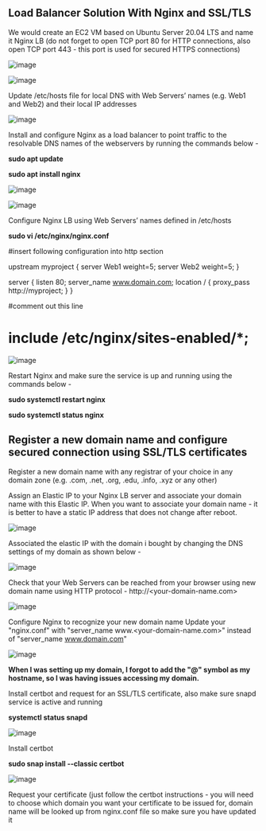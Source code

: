 ## Load Balancer Solution With Nginx and SSL/TLS

We would create an EC2 VM based on Ubuntu Server 20.04 LTS and name it Nginx LB (do not forget to open TCP port 80 for HTTP connections, also open TCP port 443 - this port is used for secured HTTPS connections)

![image](https://user-images.githubusercontent.com/22638955/115248577-b8b72300-a11f-11eb-8711-8c0f41ed7386.png)

![image](https://user-images.githubusercontent.com/22638955/115248912-05026300-a120-11eb-984b-36753d92e4db.png)

Update /etc/hosts file for local DNS with Web Servers’ names (e.g. Web1 and Web2) and their local IP addresses

![image](https://user-images.githubusercontent.com/22638955/115249951-06805b00-a121-11eb-8f32-cf67825420a3.png)

Install and configure Nginx as a load balancer to point traffic to the resolvable DNS names of the webservers by running the commands below - 

<b>sudo apt update</b>

<b>sudo apt install nginx</b>

![image](https://user-images.githubusercontent.com/22638955/115251201-38de8800-a122-11eb-9320-7f73ee5a6be9.png)

![image](https://user-images.githubusercontent.com/22638955/115251303-527fcf80-a122-11eb-8ef2-4f2ad624ff9b.png)

Configure Nginx LB using Web Servers’ names defined in /etc/hosts

<b>sudo vi /etc/nginx/nginx.conf</b>

#insert following configuration into http section

 upstream myproject {
    server Web1 weight=5;
    server Web2 weight=5;
  }

server {
    listen 80;
    server_name www.domain.com;
    location / {
      proxy_pass http://myproject;
    }
  }

#comment out this line
#       include /etc/nginx/sites-enabled/*;

![image](https://user-images.githubusercontent.com/22638955/115251851-d89c1600-a122-11eb-9490-bd80adf4956c.png)

Restart Nginx and make sure the service is up and running using the commands below -

<b>sudo systemctl restart nginx</b>

<b>sudo systemctl status nginx</b>

## Register a new domain name and configure secured connection using SSL/TLS certificates

Register a new domain name with any registrar of your choice in any domain zone (e.g. .com, .net, .org, .edu, .info, .xyz or any other)

Assign an Elastic IP to your Nginx LB server and associate your domain name with this Elastic IP. When you want to associate your domain name - it is better to have a static IP address that does not change after reboot. 

![image](https://user-images.githubusercontent.com/22638955/115253499-57de1980-a124-11eb-96f0-fe2054d71280.png)

Associated the elastic IP with the domain i bought by changing the DNS settings of my domain as shown below -

![image](https://user-images.githubusercontent.com/22638955/116260876-027eb980-a76f-11eb-931b-0fa2d717010d.png)

Check that your Web Servers can be reached from your browser using new domain name using HTTP protocol - http://<your-domain-name.com>

![image](https://user-images.githubusercontent.com/22638955/116340192-a64f8000-a7d6-11eb-885b-1926585709c6.png)

Configure Nginx to recognize your new domain name
Update your "nginx.conf" with "server_name www.<your-domain-name.com>" instead of "server_name www.domain.com"

![image](https://user-images.githubusercontent.com/22638955/116340377-fcbcbe80-a7d6-11eb-83c4-e27fb1384c69.png)

**When I was setting up my domain, I forgot to add the "@" symbol as my hostname, so I was having issues accessing my domain.**

Install certbot and request for an SSL/TLS certificate, also make sure snapd service is active and running

<b> systemctl status snapd</b>

![image](https://user-images.githubusercontent.com/22638955/116340677-75bc1600-a7d7-11eb-9425-d82c2eac23cc.png)

Install certbot

<b> sudo snap install --classic certbot</b>

![image](https://user-images.githubusercontent.com/22638955/116340866-c764a080-a7d7-11eb-8c95-27d64866d947.png)

Request your certificate (just follow the certbot instructions - you will need to choose which domain you want your certificate to be issued for, domain name will be looked up from nginx.conf file so make sure you have updated it



